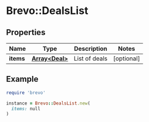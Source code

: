 # Brevo::DealsList

## Properties

| Name | Type | Description | Notes |
| ---- | ---- | ----------- | ----- |
| **items** | [**Array&lt;Deal&gt;**](Deal.md) | List of deals | [optional] |

## Example

```ruby
require 'brevo'

instance = Brevo::DealsList.new(
  items: null
)
```

